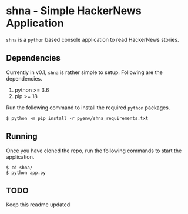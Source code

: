 # shna - Simple HackerNews Application
`shna` is a `python` based console application to read HackerNews stories.

## Dependencies
Currently in v0.1, `shna` is rather simple to setup. Following are the dependencies.
1. python >= 3.6
2. pip >= 18

Run the following command to install the required `python` packages.

```
$ python -m pip install -r pyenv/shna_requirements.txt
```

## Running
Once you have cloned the repo, run the following commands to start the application.

```
$ cd shna/
$ python app.py
```

## TODO
Keep this readme updated
